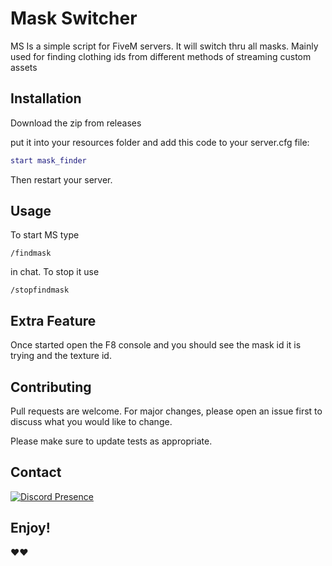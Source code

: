 # Mask Switcher

MS Is a simple script for FiveM servers.
It will switch thru all masks. Mainly used for finding clothing ids from different methods of streaming custom assets

## Installation

Download the zip from releases

put it into your resources folder and add this code to your server.cfg file:

```lua
start mask_finder
```
Then restart your server.

## Usage

To start MS type 
```
/findmask
```
in chat.
To stop it use

```
/stopfindmask
```

## Extra Feature

Once started open the F8 console and you should see the mask id it is trying and the texture id.

## Contributing

Pull requests are welcome. For major changes, please open an issue first
to discuss what you would like to change.

Please make sure to update tests as appropriate.

## Contact

[![Discord Presence](https://lanyard.cnrad.dev/api/1095486777344655460)](https://discord.com/users/1095486777344655460)

## Enjoy!
❤❤
